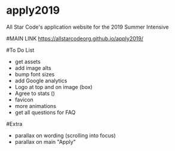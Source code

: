 # apply2019
All Star Code's application website for the 2019 Summer Intensive

#MAIN LINK
https://allstarcodeorg.github.io/apply2019/

#To Do List
- get assets
- add image alts
- bump font sizes
- add Google analytics
- Logo at top and on image (box)
- Agree to stats ()
- favicon
- more animations
- get all questions for FAQ


#Extra
- parallax on wording (scrolling into focus)
- parallax on main "Apply"
